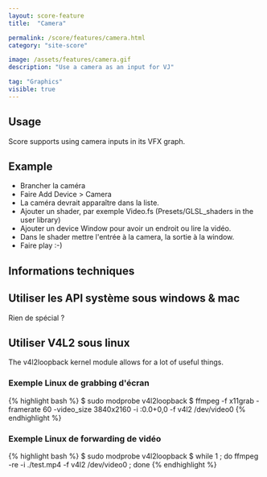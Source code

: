 ```yaml
---
layout: score-feature
title:  "Camera"

permalink: /score/features/camera.html
category: "site-score"

image: /assets/features/camera.gif
description: "Use a camera as an input for VJ"

tag: "Graphics"
visible: true
---
```


## Usage
Score supports using camera inputs in its VFX graph.

## Example
- Brancher la caméra
- Faire Add Device > Camera
- La caméra devrait apparaître dans la liste.
- Ajouter un shader, par exemple Video.fs (Presets/GLSL_shaders in the user library)
- Ajouter un device Window pour avoir un endroit ou lire la vidéo.
- Dans le shader mettre l'entrée à la camera, la sortie à la window.
- Faire play :-)
  
## Informations techniques
## Utiliser les API système sous windows & mac
Rien de spécial ?

## Utiliser V4L2 sous linux
The v4l2loopback kernel module allows for a lot of useful things.

### Exemple Linux de grabbing d'écran

{% highlight bash %}
$ sudo modprobe v4l2loopback
$ ffmpeg -f x11grab -framerate 60 -video_size 3840x2160 -i :0.0+0,0 -f v4l2 /dev/video0
{% endhighlight %}

### Exemple Linux de forwarding de vidéo
{% highlight bash %}
$ sudo modprobe v4l2loopback
$ while 1 ; do ffmpeg -re -i ./test.mp4 -f v4l2 /dev/video0 ; done
{% endhighlight %}
